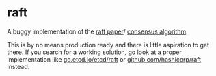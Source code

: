 # raft

A buggy implementation of the [raft paper](https://raft.github.io/raft.pdf)/ [consensus algorithm](https://raft.github.io).

This is by no means production ready and there is little aspiration to get there. If you search for a working solution, go look at a proper implementation like [go.etcd.io/etcd/raft](https://pkg.go.dev/go.etcd.io/etcd/raft) or [github.com/hashicorp/raft](https://pkg.go.dev/github.com/hashicorp/raft) instead.
